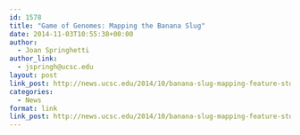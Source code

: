 ```yaml
---
id: 1578
title: "Game of Genomes: Mapping the Banana Slug"
date: 2014-11-03T10:55:38+00:00
author:
  - Joan Springhetti
author_link:
  - jspringh@ucsc.edu
layout: post
link_post: http://news.ucsc.edu/2014/10/banana-slug-mapping-feature-story.html
categories:
  - News
format: link
link_post: http://news.ucsc.edu/2014/10/banana-slug-mapping-feature-story.html
---
```

